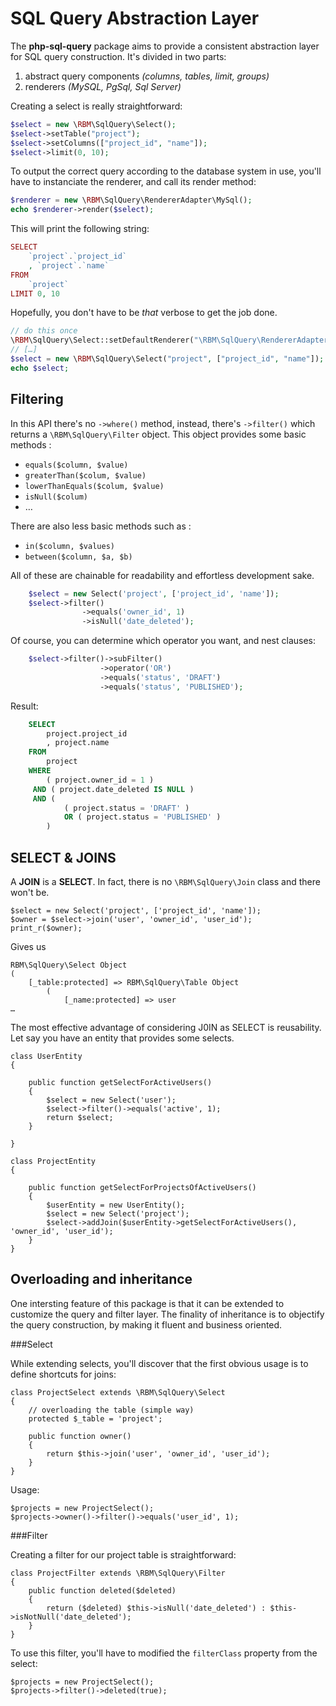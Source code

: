 SQL Query Abstraction Layer
=============

The **php-sql-query** package aims to provide a consistent abstraction layer for SQL query construction. It's divided in two parts: 

1. 	abstract query components *(columns, tables, limit, groups)* 
2. renderers *(MySQL, PgSql, Sql Server)*

Creating a select is really straightforward: 

```php
$select = new \RBM\SqlQuery\Select();
$select->setTable("project");
$select->setColumns(["project_id", "name"]);
$select->limit(0, 10);
```
To output the correct query according to the database system in use, you'll have to instanciate the renderer, and call its render method:

```php	
$renderer = new \RBM\SqlQuery\RendererAdapter\MySql();
echo $renderer->render($select);
```
This will print the following string:

```php	
SELECT
	`project`.`project_id`
	, `project`.`name`
FROM
	`project`
LIMIT 0, 10
```	
Hopefully, you don't have to be *that* verbose to get the job done. 

```php
// do this once
\RBM\SqlQuery\Select::setDefaultRenderer("\RBM\SqlQuery\RendererAdapter");
// […]
$select = new \RBM\SqlQuery\Select("project", ["project_id", "name"]);
echo $select;
```

Filtering
-----------
In this API there's no ``->where()`` method, instead, there's ``->filter()`` which returns a ``\RBM\SqlQuery\Filter`` object. This object provides some basic methods : 

* `equals($column, $value)`
* `greaterThan($colum, $value)`
* `lowerThanEquals($colum, $value)`
* `isNull($colum)`
* …

There are also less basic methods such as :

* `in($column, $values)`
* `between($column, $a, $b)`

All of these are chainable for readability and effortless development sake.

```php
	$select = new Select('project', ['project_id', 'name']);
	$select->filter()
		   		->equals('owner_id', 1)
		   		->isNull('date_deleted');
```

Of course, you can determine which operator you want, and nest clauses:

```php
	$select->filter()->subFilter()
					->operator('OR')
					->equals('status', 'DRAFT')
					->equals('status', 'PUBLISHED');
```
					
Result:
```sql
	SELECT
		project.project_id
		, project.name
	FROM
		project	
	WHERE
		( project.owner_id = 1 )
	 AND ( project.date_deleted IS NULL )
	 AND (
	 		( project.status = 'DRAFT' )
	 		OR ( project.status = 'PUBLISHED' )
	 	)
```

SELECT & JOINS
--------------
A **JOIN** is a **SELECT**. In fact, there is no `\RBM\SqlQuery\Join` class and there won't be.

	$select = new Select('project', ['project_id', 'name']);
	$owner = $select->join('user', 'owner_id', 'user_id');
	print_r($owner);
	
Gives us 
	
	RBM\SqlQuery\Select Object
	(
    	[_table:protected] => RBM\SqlQuery\Table Object
        	(
            	[_name:protected] => user
	…
	
The most effective advantage of considering J0IN as SELECT is reusability. Let say you have an entity that provides some selects. 

	class UserEntity 
	{
	
		public function getSelectForActiveUsers()
		{
			$select = new Select('user');
			$select->filter()->equals('active', 1);
			return $select;
		}
		
	}	
	
	class ProjectEntity 
	{

		public function getSelectForProjectsOfActiveUsers()
		{
			$userEntity = new UserEntity();
			$select = new Select('project');
			$select->addJoin($userEntity->getSelectForActiveUsers(), 'owner_id', 'user_id');
		}	
	}


Overloading and inheritance
------------
One intersting feature of this package is that it can be extended to customize the query and filter layer. The finality of inheritance is to objectify the query construction, by making it fluent and business oriented.

###Select

While extending selects, you'll discover that the first obvious usage is to define shortcuts for joins: 

	class ProjectSelect extends \RBM\SqlQuery\Select
	{
		// overloading the table (simple way)
		protected $_table = 'project';
	
		public function owner()
		{
			return $this->join('user', 'owner_id', 'user_id');
		}
	}

Usage:

	$projects = new ProjectSelect();
	$projects->owner()->filter()->equals('user_id', 1);
	
###Filter

Creating a filter for our project table is straightforward: 
	
	class ProjectFilter extends \RBM\SqlQuery\Filter
	{
		public function deleted($deleted)
		{
			return ($deleted) $this->isNull('date_deleted') : $this->isNotNull('date_deleted');
		}
	}

To use this filter, you'll have to modified the `filterClass` property from the select:
	
	$projects = new ProjectSelect();
	$projects->filter()->deleted(true);
